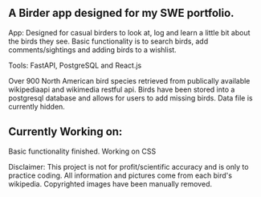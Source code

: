 ## A Birder app designed for my SWE portfolio.

App: Designed for casual birders to look at, log and learn a little bit about the birds they see. Basic functionality is to search birds, add comments/sightings and adding birds to a wishlist.

Tools: FastAPI, PostgreSQL and React.js

Over 900 North American bird species retrieved from publically available wikipediaapi and wikimedia restful api. Birds have been stored into a postgresql database and allows for users to add missing birds. Data file is currently hidden.


## Currently Working on:
Basic functionality finished. Working on CSS


Disclaimer:
This project is not for profit/scientific accuracy and is only to practice coding. All information and pictures come from each bird's wikipedia. Copyrighted images have been manually removed.
